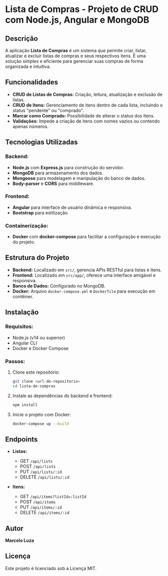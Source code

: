 # Lista de Compras - Projeto de CRUD com Node.js, Angular e MongoDB

## Descrição
A aplicação **Lista de Compras** é um sistema que permite criar, listar, atualizar e excluir listas de compras e seus respectivos itens. É uma solução simples e eficiente para gerenciar suas compras de forma organizada e intuitiva.

## Funcionalidades
- **CRUD de Listas de Compras:** Criação, leitura, atualização e exclusão de listas.
- **CRUD de Itens:** Gerenciamento de itens dentro de cada lista, incluindo o status "pendente" ou "comprado".
- **Marcar como Comprado:** Possibilidade de alterar o status dos itens.
- **Validações:** Impede a criação de itens com nomes vazios ou contendo apenas números.

## Tecnologias Utilizadas
### Backend:
- **Node.js** com **Express.js** para construção do servidor.
- **MongoDB** para armazenamento dos dados.
- **Mongoose** para modelagem e manipulação do banco de dados.
- **Body-parser** e **CORS** para middleware.

### Frontend:
- **Angular** para interface de usuário dinâmica e responsiva.
- **Bootstrap** para estilização.

### Containerização:
- **Docker** com **docker-compose** para facilitar a configuração e execução do projeto.

## Estrutura do Projeto
- **Backend:** Localizado em `src/`, gerencia APIs RESTful para listas e itens.
- **Frontend:** Localizado em `src/app/`, oferece uma interface amigável e responsiva.
- **Banco de Dados:** Configurado no MongoDB.
- **Docker:** Arquivo `docker-compose.yml` e `Dockerfile` para execução em contêiner.

## Instalação
### Requisitos:
- Node.js (v14 ou superior)
- Angular CLI
- Docker e Docker Compose

### Passos:
1. Clone este repositório:
   ```bash
   git clone <url-do-repositorio>
   cd lista-de-compras
   ```
2. Instale as dependências do backend e frontend:
   ```bash
   npm install
   ```
3. Inicie o projeto com Docker:
   ```bash
   docker-compose up --build
   ```

## Endpoints
- **Listas:**
  - GET `/api/lists`
  - POST `/api/lists`
  - PUT `/api/lists/:id`
  - DELETE `/api/lists/:id`

- **Itens:**
  - GET `/api/items?listId=:listId`
  - POST `/api/items`
  - PUT `/api/items/:id`
  - DELETE `/api/items/:id`

## Autor
**Marcelo Luza**

## Licença
Este projeto é licenciado sob a Licença MIT.

